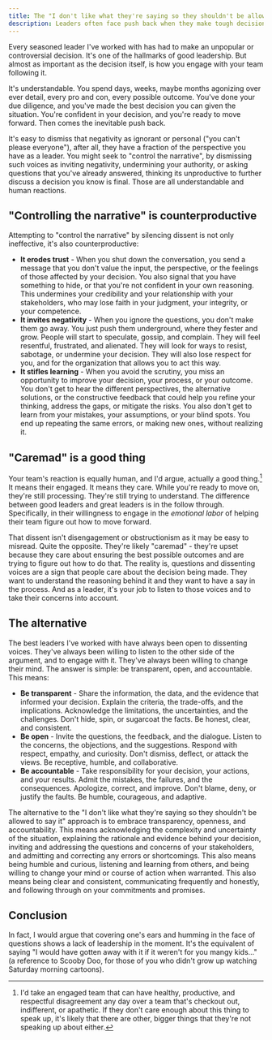```yaml
---
title: The "I don't like what they're saying so they shouldn't be allowed to say it" approach to crisis management
description: Leaders often face push back when they make tough decisions. Trying to "control the narrative" by ignoring or shutting down dissent is a bad idea. It erodes trust, invites negativity, and stifles learning. A better approach is to be transparent, open, and accountable. This builds trust, invites positivity, and fosters learning.
---
```


Every seasoned leader I've worked with has had to make an unpopular or controversial decision. It's one of the hallmarks of good leadership. But almost as important as the decision itself, is how you engage with your team following it.

It's understandable. You spend days, weeks, maybe months agonizing over ever detail, every pro and con, every possible outcome. You've done your due diligence, and you've made the best decision you can given the situation. You're confident in your decision, and you're ready to move forward. Then comes the inevitable push back.

It's easy to dismiss that negativity as ignorant or personal ("you can't please everyone"), after all, they have a fraction of the perspective you have as a leader. You might seek to "control the narrative", by dismissing such voices as inviting negativity, undermining your authority, or asking questions that you've already answered, thinking its unproductive to further discuss a decision you know is  final. Those are all understandable and human reactions.

## "Controlling the narrative" is counterproductive

Attempting to "control the narrative" by silencing dissent is not only ineffective, it's also counterproductive:

* **It erodes trust** - When you shut down the conversation, you send a message that you don't value the input, the perspective, or the feelings of those affected by your decision. You also signal that you have something to hide, or that you're not confident in your own reasoning. This undermines your credibility and your relationship with your stakeholders, who may lose faith in your judgment, your integrity, or your competence.
* **It invites negativity** - When you ignore the questions, you don't make them go away. You just push them underground, where they fester and grow. People will start to speculate, gossip, and complain. They will feel resentful, frustrated, and alienated. They will look for ways to resist, sabotage, or undermine your decision. They will also lose respect for you, and for the organization that allows you to act this way.
* **It stifles learning** - When you avoid the scrutiny, you miss an opportunity to improve your decision, your process, or your outcome. You don't get to hear the different perspectives, the alternative solutions, or the constructive feedback that could help you refine your thinking, address the gaps, or mitigate the risks. You also don't get to learn from your mistakes, your assumptions, or your blind spots. You end up repeating the same errors, or making new ones, without realizing it.

## "Caremad" is a good thing

Your team's reaction is equally human, and I'd argue, actually a good thing.[^1] It means their engaged. It means they care. While you're ready to move on, they're still processing. They're still trying to understand. The difference between good leaders and great leaders is in the follow through. Specifically, in their willingness to engage in the *emotional labor* of helping their team figure out how to move forward.

That dissent isn't disengagement or obstructionism as it may be easy to misread. Quite the opposite. They're likely "caremad" - they're upset because they care about ensuring the best possible outcomes and are trying to figure out how to do that. The reality is, questions and dissenting voices are a sign that people care about the decision being made. They want to understand the reasoning behind it and they want to have a say in the process. And as a leader, it's your job to listen to those voices and to take their concerns into account.

## The alternative

The best leaders I've worked with have always been open to dissenting voices. They've always been willing to listen to the other side of the argument, and to engage with it. They've always been willing to change their mind. The answer is simple: be transparent, open, and accountable. This means:

* **Be transparent** - Share the information, the data, and the evidence that informed your decision. Explain the criteria, the trade-offs, and the implications. Acknowledge the limitations, the uncertainties, and the challenges. Don't hide, spin, or sugarcoat the facts. Be honest, clear, and consistent.
* **Be open** - Invite the questions, the feedback, and the dialogue. Listen to the concerns, the objections, and the suggestions. Respond with respect, empathy, and curiosity. Don't dismiss, deflect, or attack the views. Be receptive, humble, and collaborative.
* **Be accountable** - Take responsibility for your decision, your actions, and your results. Admit the mistakes, the failures, and the consequences. Apologize, correct, and improve. Don't blame, deny, or justify the faults. Be humble, courageous, and adaptive.

The alternative to the "I don't like what they're saying so they shouldn't be allowed to say it" approach is to embrace transparency, openness, and accountability. This means acknowledging the complexity and uncertainty of the situation, explaining the rationale and evidence behind your decision, inviting and addressing the questions and concerns of your stakeholders, and admitting and correcting any errors or shortcomings. This also means being humble and curious, listening and learning from others, and being willing to change your mind or course of action when warranted. This also means being clear and consistent, communicating frequently and honestly, and following through on your commitments and promises.

## Conclusion

In fact, I would argue that covering one's ears and humming in the face of questions shows a lack of leadership in the moment. It's the equivalent of saying "I would have gotten away with it if it weren't for you mangy kids..." (a reference to Scooby Doo, for those of you who didn't grow up watching Saturday morning cartoons).

[^1]: I'd take an engaged team that can have healthy, productive, and respectful disagreement any day over a team that's checkout out, indifferent, or apathetic. If they don't care enough about this thing to speak up, it's likely that there are other, bigger things that they're not speaking up about either.